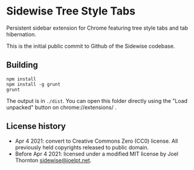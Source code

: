 # Sidewise Tree Style Tabs
Persistent sidebar extension for Chrome featuring tree style tabs and tab hibernation.

This is the initial public commit to Github of the Sidewise codebase.

## Building

```
npm install
npm install -g grunt
grunt
```

The output is in `./dist`. You can open this folder directly using the "Load unpacked" button on chrome://extensions/ .

## License history

* Apr 4 2021: convert to Creative Commons Zero (CC0) license. All previously held copyrights released to public domain.
* Before Apr 4 2021: licensed under a modified MIT license by Joel Thornton <sidewise@joelpt.net>.
